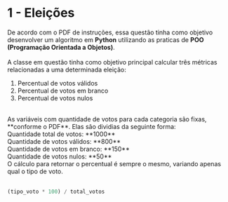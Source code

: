 # 1 - Eleições
De acordo com o PDF de instruções, essa questão tinha como objetivo desenvolver um algoritmo em **Python** utilizando as praticas de **POO (Programação Orientada a Objetos)**.
<br>
<br>
A classe em questão tinha como objetivo principal calcular três métricas relacionadas a uma determinada eleição:

 1. Percentual de votos válidos
 2. Percentual de votos em branco
 3. Percentual de votos nulos
<br>
As variáveis com quantidade de votos para cada categoria são fixas, **conforme o PDF**. Elas são dividias da seguinte forma:
<br>
Quantidade total de votos: **1000**<br>
Quantidade de votos válidos: **800**<br>
Quantidade de votos em branco: **150**<br>
Quantidade de votos nulos: **50**<br>
O cálculo para retornar o percentual é sempre o mesmo, variando apenas qual o tipo de voto.<br><br>

```python
(tipo_voto * 100) / total_votos
```
